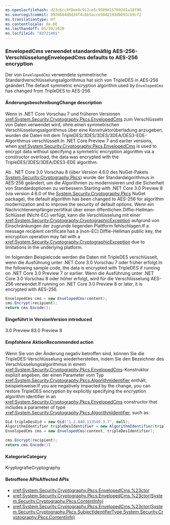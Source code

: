 ```yaml
---
ms.openlocfilehash: d23c6cc9f8ee9c912ce5c9509d157692d1a18f90
ms.sourcegitcommit: 0926684d8d34f4c6b5acce58d2193db093cb9cf2
ms.translationtype: HT
ms.contentlocale: de-DE
ms.lasthandoff: 05/20/2020
ms.locfileid: "83721491"
---
```

### <a name="envelopedcms-defaults-to-aes-256-encryption"></a><span data-ttu-id="c72a4-101">EnvelopedCms verwendet standardmäßig AES-256-Verschlüsselung</span><span class="sxs-lookup"><span data-stu-id="c72a4-101">EnvelopedCms defaults to AES-256 encryption</span></span>

<span data-ttu-id="c72a4-102">Der von `EnvelopedCms` verwendete symmetrische Standardverschlüsselungsalgorithmus hat sich von TripleDES in AES-256 geändert.</span><span class="sxs-lookup"><span data-stu-id="c72a4-102">The default symmetric encryption algorithm used by `EnvelopedCms` has changed from TripleDES to AES-256.</span></span>

#### <a name="change-description"></a><span data-ttu-id="c72a4-103">Änderungsbeschreibung</span><span class="sxs-lookup"><span data-stu-id="c72a4-103">Change description</span></span>

<span data-ttu-id="c72a4-104">Wenn in .NET Core Vorschau 7 und früheren Versionen <xref:System.Security.Cryptography.Pkcs.EnvelopedCms> zum Verschlüsseln von Daten verwendet wird, ohne einen symmetrischen Verschlüsselungsalgorithmus über eine Konstruktorüberladung anzugeben, wurden die Daten mit dem TripleDES/3DES/3DES/3DEA/DES3-EDE-Algorithmus verschlüsselt.</span><span class="sxs-lookup"><span data-stu-id="c72a4-104">In .NET Core Preview 7 and earlier versions, when <xref:System.Security.Cryptography.Pkcs.EnvelopedCms> is used to encrypt data without specifying a symmetric encryption algorithm via a constructor overload, the data was encrypted with the TripleDES/3DES/3DEA/DES3-EDE algorithm.</span></span>

<span data-ttu-id="c72a4-105">Ab . NET Core 3.0 Vorschau 8 (über Version 4.6.0 des NuGet-Pakets [System.Security.Cryptography.Pkcs](https://www.nuget.org/packages/System.Security.Cryptography.Pkcs/)) wurde der Standardalgorithmus in AES-256 geändert, um die Algorithmen zu modernisieren und die Sicherheit von Standardoptionen zu verbessern.</span><span class="sxs-lookup"><span data-stu-id="c72a4-105">Starting with .NET Core 3.0 Preview 8 (via version 4.6.0 of the [System.Security.Cryptography.Pkcs](https://www.nuget.org/packages/System.Security.Cryptography.Pkcs/) NuGet package), the default algorithm has been changed to AES-256 for algorithm modernization and to improve the security of default options.</span></span> <span data-ttu-id="c72a4-106">Wenn ein Nachrichtenempfängerzertifikat über einen öffentlichen Diffie-Hellman-Schlüssel (Nicht-EC) verfügt, kann die Verschlüsselung mit einer <xref:System.Security.Cryptography.CryptographicException> aufgrund von Einschränkungen der zugrunde liegenden Plattform fehlschlagen.</span><span class="sxs-lookup"><span data-stu-id="c72a4-106">If a message recipient certificate has a (non-EC) Diffie-Hellman public key, the encryption operation may fail with a <xref:System.Security.Cryptography.CryptographicException> due to limitations in the underlying platform.</span></span>

<span data-ttu-id="c72a4-107">Im folgenden Beispielcode werden die Daten mit TripleDES verschlüsselt, wenn die Ausführung unter .NET Core 3.0 Vorschau 7 oder früher erfolgt.</span><span class="sxs-lookup"><span data-stu-id="c72a4-107">In the following sample code, the data is encrypted with TripleDES if running on .NET Core 3.0 Preview 7 or earlier.</span></span> <span data-ttu-id="c72a4-108">Wenn die Ausführung unter .NET Core 3.0 Vorschau 8 oder höher erfolgt, wird für die Verschlüsselung AES-256 verwendet.</span><span class="sxs-lookup"><span data-stu-id="c72a4-108">If running on .NET Core 3.0 Preview 8 or later, it is encrypted with AES-256.</span></span>

```csharp
EnvelopedCms cms = new EnvelopedCms(content);
cms.Encrypt(recipient);
return cms.Encode();
```

#### <a name="version-introduced"></a><span data-ttu-id="c72a4-109">Eingeführt in Version</span><span class="sxs-lookup"><span data-stu-id="c72a4-109">Version introduced</span></span>

<span data-ttu-id="c72a4-110">3.0 Preview 8</span><span class="sxs-lookup"><span data-stu-id="c72a4-110">3.0 Preview 8</span></span>

#### <a name="recommended-action"></a><span data-ttu-id="c72a4-111">Empfohlene Aktion</span><span class="sxs-lookup"><span data-stu-id="c72a4-111">Recommended action</span></span>

<span data-ttu-id="c72a4-112">Wenn Sie von der Änderung negativ betroffen sind, können Sie die TripleDES-Verschlüsselung wiederherstellen, indem Sie den Bezeichner des Verschlüsselungsalgorithmus in einem <xref:System.Security.Cryptography.Pkcs.EnvelopedCms>-Konstruktor explizit angeben, der einen Parameter vom Typ <xref:System.Security.Cryptography.Pkcs.AlgorithmIdentifier> enthält, beispielsweise:</span><span class="sxs-lookup"><span data-stu-id="c72a4-112">If you are negatively impacted by the change, you can restore TripleDES encryption by explicitly specifying the encryption algorithm identifier in an <xref:System.Security.Cryptography.Pkcs.EnvelopedCms> constructor that includes a parameter of type <xref:System.Security.Cryptography.Pkcs.AlgorithmIdentifier>, such as:</span></span>

```csharp
Oid tripleDesOid = new Oid("1.2.840.113549.3.7", null);
AlgorithmIdentifier tripleDesIdentifier = new AlgorithmIdentifier(tripleDesOid);
EnvelopedCms cms = new EnvelopedCms(content, tripleDesIdentifier);

cms.Encrypt(recipient);
return cms.Encode()l
```

#### <a name="category"></a><span data-ttu-id="c72a4-113">Kategorie</span><span class="sxs-lookup"><span data-stu-id="c72a4-113">Category</span></span>

<span data-ttu-id="c72a4-114">Kryptografie</span><span class="sxs-lookup"><span data-stu-id="c72a4-114">Cryptography</span></span>

#### <a name="affected-apis"></a><span data-ttu-id="c72a4-115">Betroffene APIs</span><span class="sxs-lookup"><span data-stu-id="c72a4-115">Affected APIs</span></span>

- <xref:System.Security.Cryptography.Pkcs.EnvelopedCms.%23ctor>
- <xref:System.Security.Cryptography.Pkcs.EnvelopedCms.%23ctor(System.Security.Cryptography.Pkcs.ContentInfo)>
- <xref:System.Security.Cryptography.Pkcs.EnvelopedCms.%23ctor(System.Security.Cryptography.Pkcs.SubjectIdentifierType,System.Security.Cryptography.Pkcs.ContentInfo)>

<!--

#### Affected APIs

- `M:System.Security.Cryptography.Pkcs.EnvelopedCms.#ctor`
- `M:System.Security.Cryptography.Pkcs.EnvelopedCms.#ctor(System.Security.Cryptography.Pkcs.ContentInfo)`
- `M:System.Security.Cryptography.Pkcs.EnvelopedCms.%23ctor(System.Security.Cryptography.Pkcs.SubjectIdentifierType,System.Security.Cryptography.Pkcs.ContentInfo)`

-->
